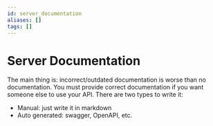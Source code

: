 ```yaml
---
id: server_documentation
aliases: []
tags: []
---
```


# Server Documentation

The main thing is: incorrect/outdated documentation is worse than no documentation.
You must provide correct documentation if you want someone else to use your API.
There are two types to write it:

- Manual: just write it in markdown
- Auto generated: swagger, OpenAPI, etc.
